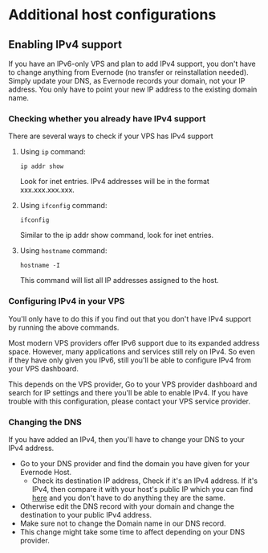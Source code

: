 # Additional host configurations

## Enabling IPv4 support

If you have an IPv6-only VPS and plan to add IPv4 support, you don't have to change anything from Evernode (no transfer or reinstallation needed). Simply update your DNS, as Evernode records your domain, not your IP address. You only have to point your new IP address to the existing domain name.

### Checking whether you already have IPv4 support
There are several ways to check if your VPS has IPv4 support
1. Using `ip` command:
    ```
    ip addr show
    ```
    Look for inet entries. IPv4 addresses will be in the format xxx.xxx.xxx.xxx.

1. Using `ifconfig` command:
    ```
    ifconfig
    ```
    Similar to the ip addr show command, look for inet entries.

1. Using `hostname` command:
    ```
    hostname -I
    ```
    This command will list all IP addresses assigned to the host.

### Configuring IPv4 in your VPS
You'll only have to do this if you find out that you don't have IPv4 support by running the above commands.

Most modern VPS providers offer IPv6 support due to its expanded address space. However, many applications and services still rely on IPv4. So even if they have only given you IPv6, still you'll be able to configure IPv4 from your VPS dashboard.

This depends on the VPS provider, Go to your VPS provider dashboard and search for IP settings and there you'll be able to enable IPv4. If you have trouble with this configuration, please contact your VPS service provider.

### Changing the DNS
If you have added an IPv4, then you'll have to change your DNS to your IPv4 address.
- Go to your DNS provider and find the domain you have given for your Evernode Host.
  - Check its destination IP address, Check if it's an IPv4 address. If it's IPv4, then compare it with your host's public IP which you can find [here](#checking-whether-you-already-have-ipv4-support) and you don't have to do anything they are the same.
- Otherwise edit the DNS record with your domain and change the destination to your public IPv4 address.
- Make sure not to change the Domain name in our DNS record.
- This change might take some time to affect depending on your DNS provider.